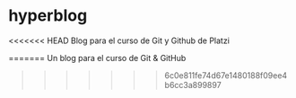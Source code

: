 # hyperblog
<<<<<<< HEAD
Blog para el curso de Git y Github de Platzi

=======
Un blog para el curso de Git &amp; GitHub
>>>>>>> 6c0e811fe74d67e1480188f09ee4b6cc3a899897
